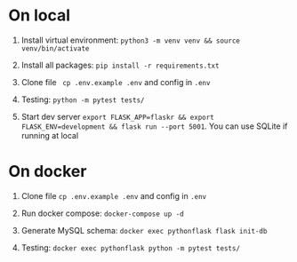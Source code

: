 # On local

1. Install virtual environment: `python3 -m venv venv && source venv/bin/activate`

2. Install all packages: `pip install -r requirements.txt`

3. Clone file ` cp .env.example .env` and config in `.env`

4. Testing: `python -m pytest tests/`

5. Start dev server `export FLASK_APP=flaskr && export FLASK_ENV=development && flask run --port 5001`. You can use SQLite if running at local

# On docker

1. Clone file `cp .env.example .env` and config in `.env`

2. Run docker compose: `docker-compose up -d` 

3. Generate MySQL schema: `docker exec pythonflask flask init-db`

4. Testing: `docker exec pythonflask python -m pytest tests/`
